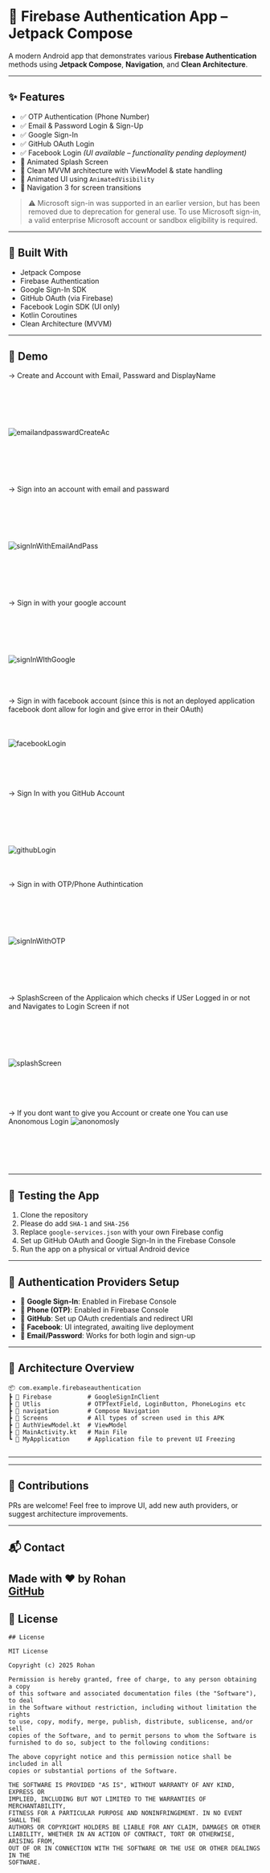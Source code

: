# 🔐 Firebase Authentication App – Jetpack Compose

A modern Android app that demonstrates various **Firebase Authentication** methods using **Jetpack Compose**, **Navigation**, and **Clean Architecture**.

---

## ✨ Features

- ✅ OTP Authentication (Phone Number)
- ✅ Email & Password Login & Sign-Up
- ✅ Google Sign-In
- ✅ GitHub OAuth Login
- ✅ Facebook Login *(UI available – functionality pending deployment)*
- 🧭 Animated Splash Screen
- 🧼 Clean MVVM architecture with ViewModel & state handling
- 🎯 Animated UI using `AnimatedVisibility`
- 🧭 Navigation 3 for screen transitions

> ⚠️ Microsoft sign-in was supported in an earlier version, but has been removed due to deprecation for general use. To use Microsoft sign-in, a valid enterprise Microsoft account or sandbox eligibility is required.

---

## 🚀 Built With

- Jetpack Compose
- Firebase Authentication
- Google Sign-In SDK
- GitHub OAuth (via Firebase)
- Facebook Login SDK (UI only)
- Kotlin Coroutines
- Clean Architecture (MVVM)

---

## 📸 Demo

-> Create and Account with Email, Passward and DisplayName

<br><Br><Br><br>

![emailandpasswardCreateAc](https://github.com/user-attachments/assets/4667de0b-2dbf-47fb-8b79-d48e5f505218)

<br><Br><Br><br>

-> Sign into an account with email and passward

<br><Br><Br><br>

![signInWithEmailAndPass](https://github.com/user-attachments/assets/1877d198-f44e-4aea-9667-860af07e6f74)

<br><Br><Br><br>

-> Sign in with your google account

<br><Br><Br><br>

![signInWIthGoogle](https://github.com/user-attachments/assets/1b19927c-cde2-44cb-91a3-d954c6e34ad0)
<br><Br><Br><br>

-> Sign in with facebook account (since this is not an deployed application facebook dont allow for login and give error in their OAuth)
<br><Br><Br><br>
![facebookLogin](https://github.com/user-attachments/assets/14ab85fd-a3f1-4449-aa41-041613f767af)

<br><Br><Br><br>
-> Sign In with you GitHub Account

<br><Br><Br><br>

![githubLogin](https://github.com/user-attachments/assets/54bf4e0b-62a3-4663-ab22-e85a812462f1)
<br><Br><Br><br>
-> Sign in with OTP/Phone Authintication

<br><Br><Br><br>

![signInWithOTP](https://github.com/user-attachments/assets/d51a73d8-162c-415c-ab3b-8c4992f237b2)

<br><Br><Br><br>

-> SplashScreen of the Applicaion which checks if USer Logged in or not and Navigates to Login Screen if not

<br><Br><Br><br>

![splashScreen](https://github.com/user-attachments/assets/fc8de27e-950c-402b-9be9-6784ffb22aa6)

<br><Br><Br><br>
-> If you dont want to give you Account or create one You can use Anonomous Login 
![anonomosly](https://github.com/user-attachments/assets/1e93b1cb-78b4-458a-b130-4225fe4da583)

<br><Br><Br><br>

---

## 🧪 Testing the App

1. Clone the repository
2. Please do add `SHA-1` and `SHA-256`
3. Replace `google-services.json` with your own Firebase config
4. Set up GitHub OAuth and Google Sign-In in the Firebase Console
5. Run the app on a physical or virtual Android device

---

## 🔐 Authentication Providers Setup

- 🔸 **Google Sign-In**: Enabled in Firebase Console  
- 🔸 **Phone (OTP)**: Enabled in Firebase Console  
- 🔸 **GitHub**: Set up OAuth credentials and redirect URI  
- 🔸 **Facebook**: UI integrated, awaiting live deployment  
- 🔸 **Email/Password**: Works for both login and sign-up  

---

## 🧠 Architecture Overview

```
📦 com.example.firebaseauthentication  
┣ 📁 Firebase          # GoogleSignInClient
┣ 📁 Utlis             # OTPTextField, LoginButton, PhoneLogins etc
┣ 📁 navigation        # Compose Navigation  
┣ 📁 Screens           # All types of screen used in this APK
┣ 📜 AuthViewModel.kt  # ViewModel
┣ 📁 MainActivity.kt   # Main File
┗ 📁 MyApplication     # Application file to prevent UI Freezing 


```

---

---

## 🤝 Contributions

PRs are welcome! Feel free to improve UI, add new auth providers, or suggest architecture improvements.

---

## 📬 Contact

Made with ❤️ by Rohan  
[GitHub](https://github.com/your-github-username)
---

## 📄 License

```
## License

MIT License

Copyright (c) 2025 Rohan

Permission is hereby granted, free of charge, to any person obtaining a copy
of this software and associated documentation files (the "Software"), to deal
in the Software without restriction, including without limitation the rights
to use, copy, modify, merge, publish, distribute, sublicense, and/or sell
copies of the Software, and to permit persons to whom the Software is
furnished to do so, subject to the following conditions:

The above copyright notice and this permission notice shall be included in all
copies or substantial portions of the Software.

THE SOFTWARE IS PROVIDED "AS IS", WITHOUT WARRANTY OF ANY KIND, EXPRESS OR
IMPLIED, INCLUDING BUT NOT LIMITED TO THE WARRANTIES OF MERCHANTABILITY,
FITNESS FOR A PARTICULAR PURPOSE AND NONINFRINGEMENT. IN NO EVENT SHALL THE
AUTHORS OR COPYRIGHT HOLDERS BE LIABLE FOR ANY CLAIM, DAMAGES OR OTHER
LIABILITY, WHETHER IN AN ACTION OF CONTRACT, TORT OR OTHERWISE, ARISING FROM,
OUT OF OR IN CONNECTION WITH THE SOFTWARE OR THE USE OR OTHER DEALINGS IN THE
SOFTWARE.



